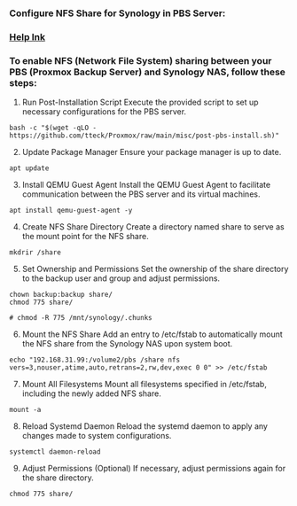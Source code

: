 ### Configure NFS Share for Synology in PBS Server:

### [Help lnk](https://www.derekseaman.com/2023/04/how-to-setup-synology-nfs-for-proxmox-backup-server-datastore.html)
### To enable NFS (Network File System) sharing between your PBS (Proxmox Backup Server) and Synology NAS, follow these steps:

1. Run Post-Installation Script
Execute the provided script to set up necessary configurations for the PBS server.
```
bash -c "$(wget -qLO - https://github.com/tteck/Proxmox/raw/main/misc/post-pbs-install.sh)"
```

2. Update Package Manager
Ensure your package manager is up to date.
```
apt update
```

3. Install QEMU Guest Agent
Install the QEMU Guest Agent to facilitate communication between the PBS server and its virtual machines.
```
apt install qemu-guest-agent -y
```


4. Create NFS Share Directory
Create a directory named share to serve as the mount point for the NFS share.
```
mkdrir /share
```

5. Set Ownership and Permissions
Set the ownership of the share directory to the backup user and group and adjust permissions.
```
chown backup:backup share/
chmod 775 share/
```

```
# chmod -R 775 /mnt/synology/.chunks
```

6. Mount the NFS Share
Add an entry to /etc/fstab to automatically mount the NFS share from the Synology NAS upon system boot.
```
echo "192.168.31.99:/volume2/pbs /share nfs vers=3,nouser,atime,auto,retrans=2,rw,dev,exec 0 0" >> /etc/fstab
```

7. Mount All Filesystems
Mount all filesystems specified in /etc/fstab, including the newly added NFS share.
```
mount -a
```

8. Reload Systemd Daemon
Reload the systemd daemon to apply any changes made to system configurations.
```
systemctl daemon-reload
```

9. Adjust Permissions (Optional)
If necessary, adjust permissions again for the share directory.
```
chmod 775 share/
```






